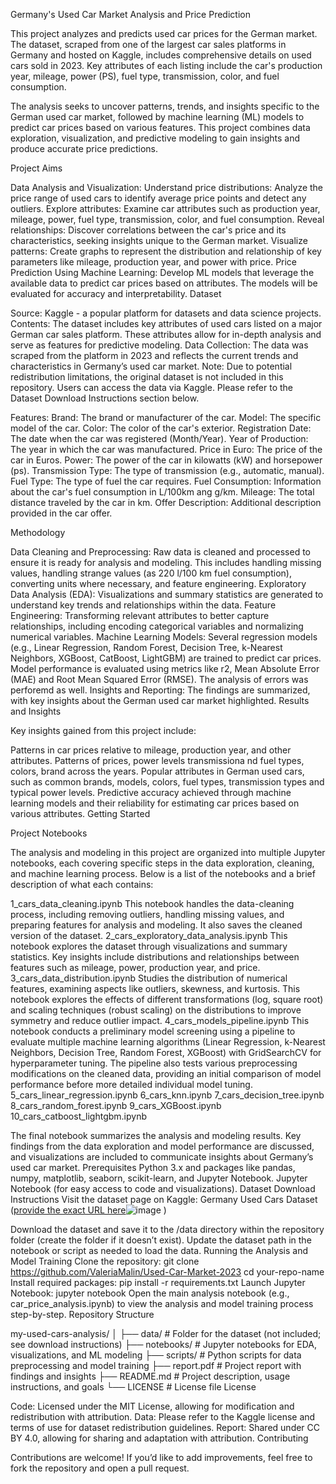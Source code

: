 Germany's Used Car Market Analysis and Price Prediction

This project analyzes and predicts used car prices for the German market. The dataset, scraped from one of the largest car sales platforms in Germany and hosted on Kaggle, includes comprehensive details on used cars sold in 2023. Key attributes of each listing include the car's production year, mileage, power (PS), fuel type, transmission, color, and fuel consumption.

The analysis seeks to uncover patterns, trends, and insights specific to the German used car market, followed by machine learning (ML) models to predict car prices based on various features. This project combines data exploration, visualization, and predictive modeling to gain insights and produce accurate price predictions.

Project Aims

Data Analysis and Visualization:
Understand price distributions: Analyze the price range of used cars to identify average price points and detect any outliers.
Explore attributes: Examine car attributes such as production year, mileage, power, fuel type, transmission, color, and fuel consumption.
Reveal relationships: Discover correlations between the car's price and its characteristics, seeking insights unique to the German market.
Visualize patterns: Create graphs to represent the distribution and relationship of key parameters like mileage, production year, and power with price.
Price Prediction Using Machine Learning:
Develop ML models that leverage the available data to predict car prices based on attributes. The models will be evaluated for accuracy and interpretability.
Dataset

Source: Kaggle - a popular platform for datasets and data science projects.
Contents: The dataset includes key attributes of used cars listed on a major German car sales platform. These attributes allow for in-depth analysis and serve as features for predictive modeling.
Data Collection: The data was scraped from the platform in 2023 and reflects the current trends and characteristics in Germany’s used car market.
Note: Due to potential redistribution limitations, the original dataset is not included in this repository. Users can access the data via Kaggle. Please refer to the Dataset Download Instructions section below.

Features:
Brand: The brand or manufacturer of the car.
Model: The specific model of the car. 
Color: The color of the car's exterior. 
Registration Date: The date when the car was registered (Month/Year). 
Year of Production: The year in which the car was manufactured.
Price in Euro: The price of the car in Euros. 
Power: The power of the car in kilowatts (kW) and horsepower (ps). 
Transmission Type: The type of transmission (e.g., automatic, manual). 
Fuel Type: The type of fuel the car requires. 
Fuel Consumption: Information about the car's fuel consumption in L/100km ang g/km. 
Mileage: The total distance traveled by the car in km. 
Offer Description: Additional description provided in the car offer.


Methodology

Data Cleaning and Preprocessing: Raw data is cleaned and processed to ensure it is ready for analysis and modeling. This includes handling missing values, handling strange values (as 220 l/100 km fuel consumption), converting units where necessary, and feature engineering.
Exploratory Data Analysis (EDA): Visualizations and summary statistics are generated to understand key trends and relationships within the data.
Feature Engineering: Transforming relevant attributes to better capture relationships, including encoding categorical variables and normalizing numerical variables.
Machine Learning Models: Several regression models (e.g., Linear Regression, Random Forest, Decision Tree, k-Nearest Neighbors, XGBoost, CatBoost, LightGBM) are trained to predict car prices. Model performance is evaluated using metrics like r2, Mean Absolute Error (MAE) and Root Mean Squared Error (RMSE). The analysis of errors was perforemd as well.
Insights and Reporting: The findings are summarized, with key insights about the German used car market highlighted.
Results and Insights

Key insights gained from this project include:

Patterns in car prices relative to mileage, production year, and other attributes. Patterns of prices, power levels transmissiona nd fuel types, colors, brand across the years.
Popular attributes in German used cars, such as common brands, models, colors, fuel types, transmission types and typical power levels.
Predictive accuracy achieved through machine learning models and their reliability for estimating car prices based on various attributes.
Getting Started

Project Notebooks

The analysis and modeling in this project are organized into multiple Jupyter notebooks, each covering specific steps in the data exploration, cleaning, and machine learning process. Below is a list of the notebooks and a brief description of what each contains:

1_cars_data_cleaning.ipynb
This notebook handles the data-cleaning process, including removing outliers, handling missing values, and preparing features for analysis and modeling. It also saves the cleaned version of the dataset.
2_cars_exploratory_data_analysis.ipynb
This notebook explores the dataset through visualizations and summary statistics. Key insights include distributions and relationships between features such as mileage, power, production year, and price.
3_cars_data_distribution.ipynb
Studies the distribution of numerical features, examining aspects like outliers, skewness, and kurtosis. This notebook explores the effects of different transformations (log, square root) and scaling techniques (robust scaling) on the distributions to improve symmetry and reduce outlier impact.
4_cars_models_pipeline.ipynb
This notebook conducts a preliminary model screening using a pipeline to evaluate multiple machine learning algorithms (Linear Regression, k-Nearest Neighbors, Decision Tree, Random Forest, XGBoost) with GridSearchCV for hyperparameter tuning. The pipeline also tests various preprocessing modifications on the cleaned data, providing an initial comparison of model performance before more detailed individual model tuning.
5_cars_linear_regression.ipynb
6_cars_knn.ipynb
7_cars_decision_tree.ipynb
8_cars_random_forest.ipynb
9_cars_XGBoost.ipynb
10_cars_catboost_lightgbm.ipynb

The final notebook summarizes the analysis and modeling results. Key findings from the data exploration and model performance are discussed, and visualizations are included to communicate insights about Germany’s used car market.
Prerequisites
Python 3.x and packages like pandas, numpy, matplotlib, seaborn, scikit-learn, and Jupyter Notebook.
Jupyter Notebook (for easy access to code and visualizations).
Dataset Download Instructions
Visit the dataset page on Kaggle: Germany Used Cars Dataset ([provide the exact URL here](https://www.kaggle.com/datasets/wspirat/germany-used-cars-dataset-2023/discussion?sort=hotness
)![image](https://github.com/user-attachments/assets/e3384607-c7d7-47d8-ab60-4e1a1363bb43)
)

Download the dataset and save it to the /data directory within the repository folder (create the folder if it doesn’t exist).
Update the dataset path in the notebook or script as needed to load the data.
Running the Analysis and Model Training
Clone the repository:
git clone https://github.com/ValeriaMalin/Used-Car-Market-2023
cd your-repo-name
Install required packages:
pip install -r requirements.txt
Launch Jupyter Notebook:
jupyter notebook
Open the main analysis notebook (e.g., car_price_analysis.ipynb) to view the analysis and model training process step-by-step.
Repository Structure

my-used-cars-analysis/
│
├── data/                    # Folder for the dataset (not included; see download instructions)
├── notebooks/               # Jupyter notebooks for EDA, visualizations, and ML modeling
├── scripts/                 # Python scripts for data preprocessing and model training
├── report.pdf               # Project report with findings and insights
├── README.md                # Project description, usage instructions, and goals
└── LICENSE                  # License file
License

Code: Licensed under the MIT License, allowing for modification and redistribution with attribution.
Data: Please refer to the Kaggle license and terms of use for dataset redistribution guidelines.
Report: Shared under CC BY 4.0, allowing for sharing and adaptation with attribution.
Contributing

Contributions are welcome! If you’d like to add improvements, feel free to fork the repository and open a pull request.
